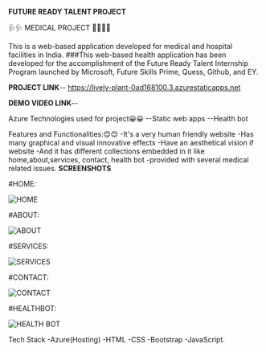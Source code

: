 **FUTURE READY TALENT PROJECT**

🩺🩺 MEDICAL PROJECT 👩‍🎨👩‍🎨

This is a web-based application developed for medical and hospital facilities in India. ###This web-based health application has been developed for the accomplishment of the Future Ready Talent Internship Program launched by Microsoft, Future Skills Prime, Quess, Github, and EY.

**PROJECT LINK**--  https://lively-plant-0ad168100.3.azurestaticapps.net

**DEMO VIDEO LINK**--

Azure Technologies used for project😀😀 --Static web apps --Health bot

Features and Functionalities:😊😊 -It's a very human friendly website -Has many graphical and visual innovative effects -Have an aesthetical vision if website -And it has different collections embedded in it like home,about,services, contact, health bot -provided with several medical related issues.
**SCREENSHOTS**

#HOME:

![HOME](https://github.com/Medisetti-Nandini2003/Future-Ready-Talent-Projects/assets/103932228/9955aee1-720a-49f1-bc7f-397642a5c287)



#ABOUT: 

![ABOUT](https://github.com/Medisetti-Nandini2003/Future-Ready-Talent-Projects/assets/103932228/4f98104f-76f2-45d9-b4d6-8156eb328764)


#SERVICES:

![SERVICES](https://github.com/Medisetti-Nandini2003/Future-Ready-Talent-Projects/assets/103932228/e003c40f-72c4-4228-a54f-74202e6a8dc5)


#CONTACT:

![CONTACT](https://github.com/Medisetti-Nandini2003/Future-Ready-Talent-Projects/assets/103932228/48bd6b26-7359-4ae3-8614-8d57ae6cfc36)


#HEALTHBOT:

![HEALTH BOT](https://github.com/Medisetti-Nandini2003/Future-Ready-Talent-Projects/assets/103932228/07bf62ca-12a9-4d92-b2ed-19fd5b0e72b5)



Tech Stack -Azure(Hosting) -HTML -CSS -Bootstrap -JavaScript.
